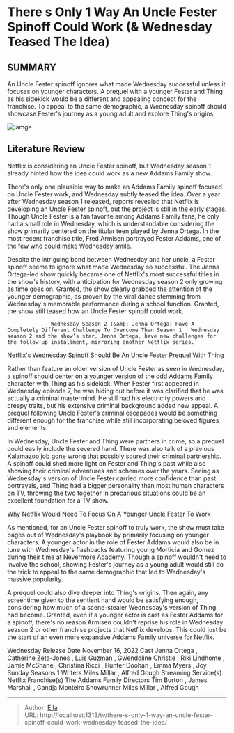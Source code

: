 # There s Only 1 Way An Uncle Fester Spinoff Could Work (&amp; Wednesday Teased The Idea)


## SUMMARY 



  An Uncle Fester spinoff ignores what made Wednesday successful unless it focuses on younger characters.   A prequel with a younger Fester and Thing as his sidekick would be a different and appealing concept for the franchise.   To appeal to the same demographic, a Wednesday spinoff should showcase Fester&#39;s journey as a young adult and explore Thing&#39;s origins.  

![iamge](https://static1.srcdn.com/wordpress/wp-content/uploads/2023/12/there-s-only-1-way-an-uncle-fester-spinoff-could-work-wednesday-teased-the-idea.jpg)

## Literature Review
Netflix is considering an Uncle Fester spinoff, but Wednesday season 1 already hinted how the idea could work as a new Addams Family show.




There&#39;s only one plausible way to make an Addams Family spinoff focused on Uncle Fester work, and Wednesday subtly teased the idea. Over a year after Wednesday season 1 released, reports revealed that Netflix is developing an Uncle Fester spinoff, but the project is still in the early stages. Though Uncle Fester is a fan favorite among Addams Family fans, he only had a small role in Wednesday, which is understandable considering the show primarily centered on the titular teen played by Jenna Ortega. In the most recent franchise title, Fred Armisen portrayed Fester Addams, one of the few who could make Wednesday smile.




Despite the intriguing bond between Wednesday and her uncle, a Fester spinoff seems to ignore what made Wednesday so successful. The Jenna Ortega-led show quickly became one of Netflix&#39;s most successful titles in the show&#39;s history, with anticipation for Wednesday season 2 only growing as time goes on. Granted, the show clearly grabbed the attention of the younger demographic, as proven by the viral dance stemming from Wednesday&#39;s memorable performance during a school function. Granted, the show still teased how an Uncle Fester spinoff could work.

                  Wednesday Season 2 (&amp; Jenna Ortega) Have A Completely Different Challenge To Overcome Than Season 1   Wednesday season 2 and the show’s star, Jenna Ortega, have new challenges for the follow-up installment, mirroring another Netflix series.    


 Netflix&#39;s Wednesday Spinoff Should Be An Uncle Fester Prequel With Thing 
          




Rather than feature an older version of Uncle Fester as seen in Wednesday, a spinoff should center on a younger version of the odd Addams Family character with Thing as his sidekick. When Fester first appeared in Wednesday episode 7, he was hiding out before it was clarified that he was actually a criminal mastermind. He still had his electricity powers and creepy traits, but his extensive criminal background added new appeal. A prequel following Uncle Fester&#39;s criminal escapades would be something different enough for the franchise while still incorporating beloved figures and elements.

In Wednesday, Uncle Fester and Thing were partners in crime, so a prequel could easily include the severed hand. There was also talk of a previous Kalamazoo job gone wrong that possibly soured their criminal partnership. A spinoff could shed more light on Fester and Thing&#39;s past while also showing their criminal adventures and schemes over the years. Seeing as Wednesday&#39;s version of Uncle Fester carried more confidence than past portrayals, and Thing had a bigger personality than most human characters on TV, throwing the two together in precarious situations could be an excellent foundation for a TV show.






 Why Netflix Would Need To Focus On A Younger Uncle Fester To Work 
          

As mentioned, for an Uncle Fester spinoff to truly work, the show must take pages out of Wednesday&#39;s playbook by primarily focusing on younger characters. A younger actor in the role of Fester Addams would also be in tune with Wednesday&#39;s flashbacks featuring young Morticia and Gomez during their time at Nevermore Academy. Though a spinoff wouldn&#39;t need to involve the school, showing Fester&#39;s journey as a young adult would still do the trick to appeal to the same demographic that led to Wednesday&#39;s massive popularity.

A prequel could also dive deeper into Thing&#39;s origins. Then again, any screentime given to the sentient hand would be satisfying enough, considering how much of a scene-stealer Wednesday&#39;s version of Thing had become. Granted, even if a younger actor is cast as Fester Addams for a spinoff, there&#39;s no reason Armisen couldn&#39;t reprise his role in Wednesday season 2 or other franchise projects that Netflix develops. This could just be the start of an even more expansive Addams Family universe for Netflix.




  Wednesday   Release Date   November 16, 2022    Cast   Jenna Ortega , Catherine Zeta-Jones , Luis Guzman , Gwendoline Christie , Riki Lindhome , Jamie McShane , Christina Ricci , Hunter Doohan , Emma Myers , Joy Sunday    Seasons   1    Writers   Miles Millar , Alfred Gough    Streaming Service(s)   Netflix    Franchise(s)   The Addams Family    Directors   Tim Burton , James Marshall , Gandja Monteiro    Showrunner   Miles Millar , Alfred Gough       


---

> Author: [Ella](https://instagram.hk.cn/)  
> URL: http://localhost:1313/tv/there-s-only-1-way-an-uncle-fester-spinoff-could-work-wednesday-teased-the-idea/  

